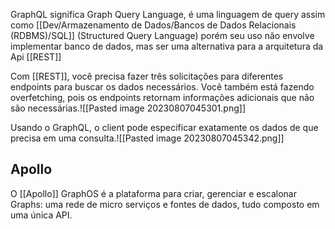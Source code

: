 GraphQL significa Graph Query Language, é uma linguagem de query assim como [[Dev/Armazenamento de Dados/Bancos de Dados Relacionais (RDBMS)/SQL]] (Structured Query Language) porém seu uso não envolve implementar banco de dados, mas ser uma alternativa para a arquitetura da Api [[REST]]

Com [[REST]], você precisa fazer três solicitações para diferentes endpoints para buscar os dados necessários. Você também está fazendo overfetching, pois os endpoints retornam informações adicionais que não são necessárias.![[Pasted image 20230807045301.png]]

Usando o GraphQL, o client pode especificar exatamente os dados de que precisa em uma consulta.![[Pasted image 20230807045342.png]]

## Apollo 
O [[Apollo]] GraphOS é a plataforma para criar, gerenciar e escalonar Graphs: uma rede de micro serviços e fontes de dados, tudo composto em uma única API.